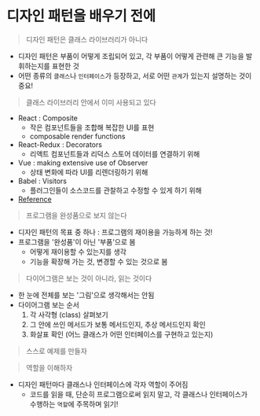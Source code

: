 # 디자인 패턴을 배우기 전에

> 디자인 패턴은 클래스 라이브러리가 아니다

- 디자인 패턴은 부품이 어떻게 조립되어 있고, 각 부품이 어떻게 관련해 큰 기능을 발휘하는지를 표현한 것
- 어떤 종류의 `클래스`나 `인터페이스`가 등장하고, 서로 어떤 `관계`가 있는지 설명하는 것이 중요!

> 클래스 라이브러리 안에서 이미 사용되고 있다

- React : Composite
  - 작은 컴포넌트들을 조합해 복잡한 UI를 표현
  - composable render functions
- React-Redux : Decorators
  - 리액트 컴포넌트들과 리덕스 스토어 데이터를 연결하기 위해
- Vue : making extensive use of Observer
  - 상태 변화에 따라 UI를 리렌더링하기 위해
- Babel : Visitors
  - 플러그인들이 소스코드를 관찰하고 수정할 수 있게 하기 위해
- [Reference](https://medium.com/arctouch/how-to-study-design-patterns-as-a-web-developer-e54284958e48)

> 프로그램을 완성품으로 보지 않는다

- 디자인 패턴의 목표 중 하나 : 프로그램의 재이용을 가능하게 하는 것!
- 프로그램을 '완성품'이 아닌 '부품'으로 봄
  - 어떻게 재이용할 수 있는지를 생각
  - 기능을 확장해 가는 것, 변경할 수 있는 것으로 봄

> 다이어그램은 보는 것이 아니라, 읽는 것이다

- 한 눈에 전체를 보는 '그림'으로 생각해서는 안됨
- 다이어그램 보는 순서
  1. 각 사각형 (class) 살펴보기
  2. 그 안에 쓰인 메서드가 보통 메서드인지, 추상 메서드인지 확인
  3. 화살표 확인 (어느 클래스가 어떤 인터페이스를 구현하고 있는지)

> 스스로 예제를 만들자

> 역할을 이해하자

- 디자인 패턴마다 클래스나 인터페이스에 각자 역할이 주어짐
  - 코드를 읽을 때, 단순히 프로그램으로써 읽지 말고, 각 클래스나 인터페이스가 수행하는 `역할`에 주목하며 읽기!
